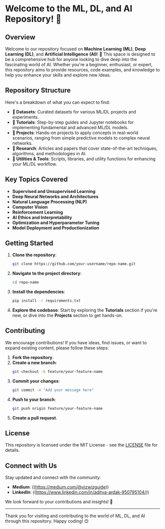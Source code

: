 # Welcome to the ML, DL, and AI Repository! 👋

## Overview

Welcome to our repository focused on **Machine Learning (ML)**, **Deep Learning (DL)**, and **Artificial Intelligence (AI)**! 🚀 This space is designed to be a comprehensive hub for anyone looking to dive deep into the fascinating world of AI. Whether you're a beginner, enthusiast, or expert, this repository aims to provide resources, code examples, and knowledge to help you enhance your skills and explore new ideas.

## Repository Structure

Here's a breakdown of what you can expect to find:

- **📁 Datasets**: Curated datasets for various ML/DL projects and experiments.
- **📁 Tutorials**: Step-by-step guides and Jupyter notebooks for implementing fundamental and advanced ML/DL models.
- **📁 Projects**: Hands-on projects to apply concepts in real-world scenarios, ranging from simple predictive models to complex neural networks.
- **📁 Research**: Articles and papers that cover state-of-the-art techniques, algorithms, and methodologies in AI.
- **📁 Utilities & Tools**: Scripts, libraries, and utility functions for enhancing your ML/DL workflow.

## Key Topics Covered

- **Supervised and Unsupervised Learning**
- **Deep Neural Networks and Architectures**
- **Natural Language Processing (NLP)**
- **Computer Vision**
- **Reinforcement Learning**
- **AI Ethics and Interpretability**
- **Optimization and Hyperparameter Tuning**
- **Model Deployment and Productionization**

## Getting Started

1. **Clone the repository**:
   ```bash
   git clone https://github.com/your-username/repo-name.git
   ```
2. **Navigate to the project directory**:
   ```bash
   cd repo-name
   ```
3. **Install the dependencies**:
   ```bash
   pip install -r requirements.txt
   ```

4. **Explore the codebase**:
   Start by exploring the **Tutorials** section if you're new, or dive into the **Projects** section to get hands-on.

## Contributing

We encourage contributions! If you have ideas, find issues, or want to expand existing content, please follow these steps:

1. **Fork the repository**.
2. **Create a new branch**:
   ```bash
   git checkout -b feature/your-feature-name
   ```
3. **Commit your changes**:
   ```bash
   git commit -m "Add your message here"
   ```
4. **Push to your branch**:
   ```bash
   git push origin feature/your-feature-name
   ```
5. **Create a pull request**.

## License

This repository is licensed under the MIT License - see the [LICENSE](LICENSE) file for details.

## Connect with Us

Stay updated and connect with the community:
- **Medium**: ((https://medium.com/@vizwizguide))
- **LinkedIn**: ((https://www.linkedin.com/in/aditya-ardak-950795104/))

We look forward to your contributions and insights! 🙌

---

Thank you for visiting and contributing to the world of ML, DL, and AI through this repository. Happy coding! 😊


